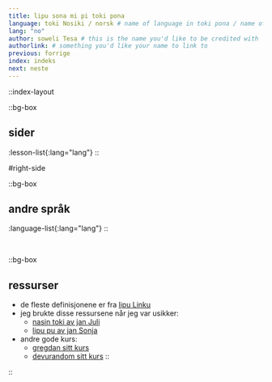 ```yaml
---
title: lipu sona mi pi toki pona
language: toki Nosiki / norsk # name of language in toki pona / name of language in the language
lang: "no"
author: soweli Tesa # this is the name you'd like to be credited with
authorlink: # something you'd like your name to link to
previous: forrige
index: indeks
next: neste
---
```


::index-layout

  ::bg-box
  ## sider
  <!-- this will automatically generate the list of courses -->
  :lesson-list{:lang="lang"}
  ::

#right-side

  ::bg-box
  ## andre språk
  <!-- this will automatically generate the list of languages -->
  :language-list{:lang="lang"}
  ::

<br />

  ::bg-box
  ## ressurser

  - de fleste definisjonene er fra [lipu Linku](https://linku.la/)
  - jeg brukte disse ressursene når jeg var usikker:
    - [nasin toki av jan Juli](https://github.com/kilipan/nasin-toki)
    - [lipu pu av jan Sonja](https://tokipona.org/)
  - andre gode kurs:
    - [gregdan sitt kurs](https://mun.la/toki-pona/)
    - [devurandom sitt kurs](https://lipu-sona.pona.la/)
  ::

::
